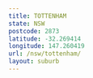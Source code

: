 ```yaml
---
title: TOTTENHAM
state: NSW
postcode: 2873
latitude: -32.269414
longitude: 147.260419
url: /nsw/tottenham/
layout: suburb
---
```

